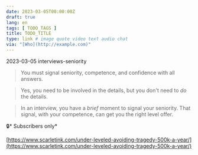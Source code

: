 ```yaml
---
date: 2023-03-05T00:00:00Z
draft: true
lang: en
tags: [ TODO_TAGS ]
title: TODO_TITLE
type: link # image quote video text audio chat
via: "[Who](http://example.com)"
---
```



2023-03-05 interviews-seniority


> You must signal seniority, competence, and confidence with all answers.

> Yes, you need to be involved in the details, but you don't need to *do* the details.

> In an interview, you have a *brief* moment to signal your seniority. That signal, with your competence, can get you the right level offer.

🔒* Subscribers only*

[https://www.scarletink.com/under-leveled-avoiding-tragedy-500k-a-year/](https://www.scarletink.com/under-leveled-avoiding-tragedy-500k-a-year/)

